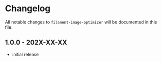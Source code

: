 # Changelog

All notable changes to `filament-image-optimizer` will be documented in this file.

## 1.0.0 - 202X-XX-XX

- initial release
